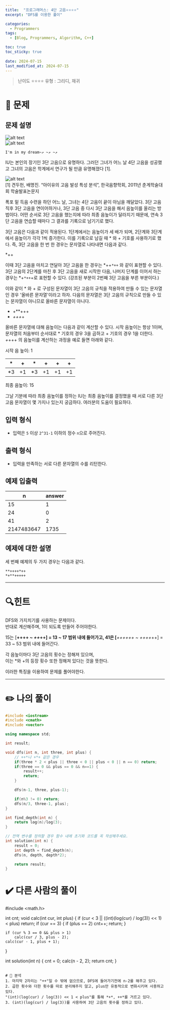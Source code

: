 ```yaml
---
title:  "프로그래머스: 4단 고음⭐⭐⭐⭐"
excerpt: "DFS를 이용한 풀이"

categories:
  - Programmers
tags:
  - [Blog, Programmers, Algorithm, C++]

toc: true
toc_sticky: true
 
date: 2024-07-15
last_modified_at: 2024-07-15
---
```

> 난이도 ⭐⭐⭐⭐
> 유형 : 그리디, 재귀

# 🧐 문제
## 문제 설명

![alt text](http://t1.kakaocdn.net/codefestival/IU1.png "IU1")  
![alt text](http://t1.kakaocdn.net/codefestival/IU2.png "IU2")

```
I'm in my dream~↗ ~↗ ~↗
```

IU는 본인의 장기인 3단 고음으로 유명하다. 그러던 그녀가 어느 날 4단 고음을 성공했고 그녀의 고음은 학계에서 연구가 될 만큼 유명해졌다 [1].

![alt text](http://t1.kakaocdn.net/codefestival/IU_paper.png "IU Paper")  
[1] 견두헌, 배명진. “아이유의 고음 발성 특성 분석”, 한국음향학회, 2011년 춘계학술대회 학술발표논문지

폭포 밑 득음 수련을 하던 어느 날, 그녀는 4단 고음이 끝이 아님을 깨달았다. 3단 고음 직후 3단 고음을 연이어하거나, 3단 고음 중 다시 3단 고음을 해서 음높이를 올리는 방법이다. 어떤 순서로 3단 고음을 했는지에 따라 최종 음높이가 달라지기 때문에, 연속 3단 고음을 연습할 때마다 그 결과를 기록으로 남기기로 했다.

3단 고음은 다음과 같이 적용된다. 1단계에서는 음높이가 세 배가 되며, 2단계와 3단계에서 음높이가 각각 1씩 증가한다. 이를 기록으로 남길 때 * 와 + 기호를 사용하기로 했다. 즉, 3단 고음을 한 번 한 경우는 문자열로 나타내면 다음과 같다.

*++

이때 3단 고음을 마치고 연달아 3단 고음을 한 경우는 *++`*++` 와 같이 표현할 수 있다. 3단 고음의 2단계를 마친 후 3단 고음을 새로 시작한 다음, 나머지 단계를 이어서 하는 경우는 *+`*++`+로 표현할 수 있다. (강조된 부분이 2번째 3단 고음을 부른 부분이다.)

이와 같이 * 와 + 로 구성된 문자열이 3단 고음의 규칙을 적용하여 만들 수 있는 문자열인 경우 '올바른 문자열'이라고 하자. 다음의 문자열은 3단 고음의 규칙으로 만들 수 있는 문자열이 아니므로 올바른 문자열이 아니다.

- +**+++
- *+++*+

올바른 문자열에 대해 음높이는 다음과 같이 계산할 수 있다. 시작 음높이는 항상 1이며, 문자열의 처음부터 순서대로 * 기호의 경우 3을 곱하고 + 기호의 경우 1을 더한다. *+*+++ 의 음높이를 계산하는 과정을 예로 들면 아래와 같다.

시작 음 높이: 1

|*|+|*|+|+|+|
|---|---|---|---|---|---|
|*3|+1|*3|+1|+1|+1|

최종 음높이: 15

그날 기분에 따라 최종 음높이를 정하는 IU는 최종 음높이를 결정했을 때 서로 다른 3단 고음 문자열이 몇 가지나 있는지 궁금하다. 여러분의 도움이 필요하다.

## 입력 형식

- 입력은 `5` 이상 `2^31-1` 이하의 정수 `n`으로 주어진다.

## 출력 형식

- 입력을 만족하는 서로 다른 문자열의 수를 리턴한다.

## 예제 입출력

|n|answer|
|---|---|
|15|1|
|24|0|
|41|2|
|2147483647|1735|

## 예제에 대한 설명

세 번째 예제의 두 가지 경우는 다음과 같다.

`**++++*++`  
`*+**+++++`

---
# 🔍힌트

DFS와 가지치기를 사용하는 문제이다.  
반대로 계산해주며, 1이 되도록 만들어 주어야한다.  

15는 [**++++ ~ *++*++] = 13 ~ 17 범위 내에 들어가고,
41은 [***++++++ ~ *++*++*++] = 33 ~ 53 범위 내에 들어간다.

각 음높이마다 3단 고음의 횟수는 정해져 있으며,  
이는 *와 +의 등장 횟수 또한 정해져 있다는 것을 뜻한다.

이러한 특징을 이용하여 문제를 풀어야한다.

---
# ✏️ 나의 풀이

```cpp
#include <iostream>
#include <cmath>
#include <vector>

using namespace std;

int result;

void dfs(int n, int three, int plus) {
    // ++*나 +*+ 같은 경우
    if(three * 2 < plus || three < 0 || plus < 0 || n == 0) return;
    if(three == 0 && plus == 0 && n==1) {
        result++;
        return;
    }

    dfs(n-1, three, plus-1);

    if(n%3 != 0) return;
    dfs(n/3, three-1, plus);
}

int find_depth(int n) {
    return log(n)/log(3);
}

// 전역 변수를 정의할 경우 함수 내에 초기화 코드를 꼭 작성해주세요.
int solution(int n) {
    result = 0;
    int depth = find_depth(n);
    dfs(n, depth, depth*2);

    return result;
}

```

# ✔️ 다른 사람의 풀이
#include <math.h>
 
int cnt;
void calc(int cur, int plus) {
    if (cur < 3 || ((int)(log(cur) / log(3)) << 1) < plus) return;
    if (cur == 3) {
        if (plus == 2) cnt++;
        return;
    }
 
    if (cur % 3 == 0 && plus > 1)
        calc(cur / 3, plus - 2);
    calc(cur - 1, plus + 1);
 
}
 
int solution(int n) {
    cnt = 0;
    calc(n - 2, 2);
    return cnt;
}
```

# 🧐 분석
1. 마지막 2자리는 "++"일 수 밖에 없으므로, DFS에 들어가기전에 n-2를 해주고 있다.
2. 곱한 횟수와 더한 횟수를 따로 분리해주지 않고, plus만 유동적으로 변화시키며 사용하고 있다.
"(int)(log(cur) / log(3)) << 1 < plus"를 통해 *+*, ++*를 거르고 있다.
3. (int)(log(cur) / log(3))를 사용하여 3단 고음의 횟수를 정하고 있다.
